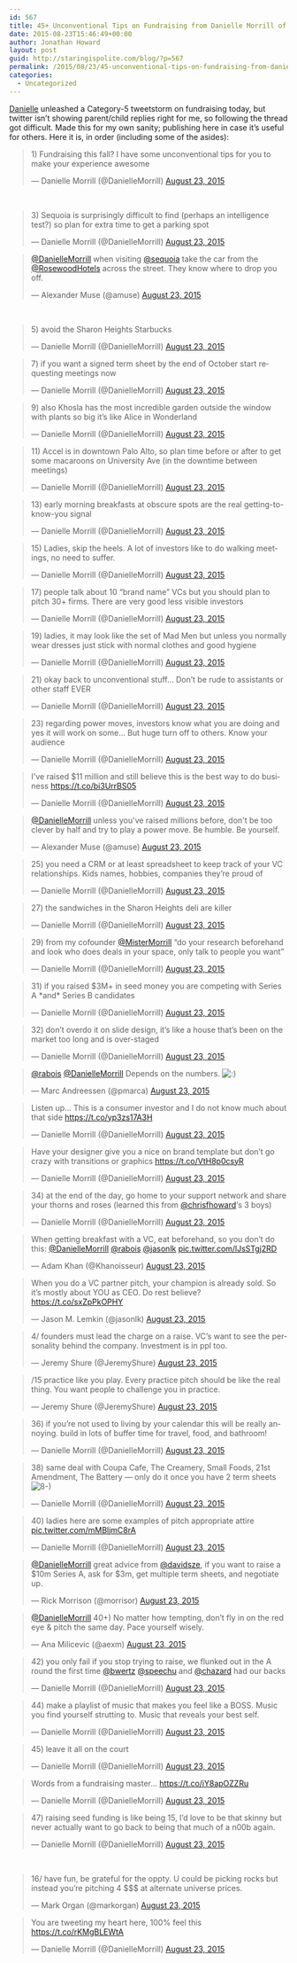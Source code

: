 ```yaml
---
id: 567
title: 45+ Unconventional Tips on Fundraising from Danielle Morrill of Mattermark
date: 2015-08-23T15:46:49+00:00
author: Jonathan Howard
layout: post
guid: http://staringispolite.com/blog/?p=567
permalink: /2015/08/23/45-unconventional-tips-on-fundraising-from-danielle-morrill-of-mattermark/
categories:
  - Uncategorized
---
```

<a href="https://twitter.com/DanielleMorrill" target="_blank">Danielle</a> unleashed a Category-5 tweetstorm on fundraising today, but twitter isn&#8217;t showing parent/child replies right for me, so following the thread got difficult. Made this for my own sanity; publishing here in case it&#8217;s useful for others. Here it is, in order (including some of the asides):

<blockquote class="twitter-tweet" lang="en">
  <p lang="en" dir="ltr">
    1) Fundraising this fall? I have some unconventional tips for you to make your experience awesome
  </p>
  
  <p>
    — Danielle Morrill (@DanielleMorrill) <a href="https://twitter.com/DanielleMorrill/status/635516561139216388">August 23, 2015</a>
  </p>
</blockquote>

&nbsp;

<blockquote class="twitter-tweet" lang="en">
  <p>
    3) Sequoia is surprisingly difficult to find (perhaps an intelligence test?) so plan for extra time to get a parking spot
  </p>
  
  <p>
    — Danielle Morrill (@DanielleMorrill) <a href="https://twitter.com/DanielleMorrill/status/635517038010593280">August 23, 2015</a>
  </p>
</blockquote>

<blockquote class="twitter-tweet" data-conversation="none" lang="en">
  <p lang="en" dir="ltr">
    <a href="https://twitter.com/DanielleMorrill">@DanielleMorrill</a> when visiting <a href="https://twitter.com/sequoia">@sequoia</a> take the car from the <a href="https://twitter.com/RosewoodHotels">@RosewoodHotels</a> across the street. They know where to drop you off.
  </p>
  
  <p>
    &mdash; Alexander Muse (@amuse) <a href="https://twitter.com/amuse/status/635588192348020736">August 23, 2015</a>
  </p>
</blockquote>

&nbsp;

<blockquote class="twitter-tweet" lang="en">
  <p lang="en" dir="ltr">
    5) avoid the Sharon Heights Starbucks
  </p>
  
  <p>
    — Danielle Morrill (@DanielleMorrill) <a href="https://twitter.com/DanielleMorrill/status/635517542115622912">August 23, 2015</a>
  </p>
</blockquote>


  
<!--more-->

<blockquote class="twitter-tweet" lang="en">
  <p lang="en" dir="ltr">
    7) if you want a signed term sheet by the end of October start requesting meetings now
  </p>
  
  <p>
    — Danielle Morrill (@DanielleMorrill) <a href="https://twitter.com/DanielleMorrill/status/635518134414274560">August 23, 2015</a>
  </p>
</blockquote>

<blockquote class="twitter-tweet" lang="en">
  <p lang="en" dir="ltr">
    9) also Khosla has the most incredible garden outside the window with plants so big it&#8217;s like Alice in Wonderland
  </p>
  
  <p>
    — Danielle Morrill (@DanielleMorrill) <a href="https://twitter.com/DanielleMorrill/status/635518728373841920">August 23, 2015</a>
  </p>
</blockquote>

<blockquote class="twitter-tweet" lang="en">
  <p lang="en" dir="ltr">
    11) Accel is in downtown Palo Alto, so plan time before or after to get some macaroons on University Ave (in the downtime between meetings)
  </p>
  
  <p>
    — Danielle Morrill (@DanielleMorrill) <a href="https://twitter.com/DanielleMorrill/status/635520033892888576">August 23, 2015</a>
  </p>
</blockquote>

<blockquote class="twitter-tweet" lang="en">
  <p lang="en" dir="ltr">
    13) early morning breakfasts at obscure spots are the real getting-to-know-you signal
  </p>
  
  <p>
    — Danielle Morrill (@DanielleMorrill) <a href="https://twitter.com/DanielleMorrill/status/635520543375036418">August 23, 2015</a>
  </p>
</blockquote>

<blockquote class="twitter-tweet" lang="en">
  <p lang="en" dir="ltr">
    15) Ladies, skip the heels. A lot of investors like to do walking meetings, no need to suffer.
  </p>
  
  <p>
    — Danielle Morrill (@DanielleMorrill) <a href="https://twitter.com/DanielleMorrill/status/635521530424766464">August 23, 2015</a>
  </p>
</blockquote>

<blockquote class="twitter-tweet" lang="en">
  <p lang="en" dir="ltr">
    17) people talk about 10 &#8220;brand name&#8221; VCs but you should plan to pitch 30+ firms. There are very good less visible investors
  </p>
  
  <p>
    — Danielle Morrill (@DanielleMorrill) <a href="https://twitter.com/DanielleMorrill/status/635522422448369664">August 23, 2015</a>
  </p>
</blockquote>

<blockquote class="twitter-tweet" lang="en">
  <p lang="en" dir="ltr">
    19) ladies, it may look like the set of Mad Men but unless you normally wear dresses just stick with normal clothes and good hygiene
  </p>
  
  <p>
    — Danielle Morrill (@DanielleMorrill) <a href="https://twitter.com/DanielleMorrill/status/635523595649740800">August 23, 2015</a>
  </p>
</blockquote>

<blockquote class="twitter-tweet" lang="en">
  <p lang="en" dir="ltr">
    21) okay back to unconventional stuff&#8230; Don&#8217;t be rude to assistants or other staff EVER
  </p>
  
  <p>
    — Danielle Morrill (@DanielleMorrill) <a href="https://twitter.com/DanielleMorrill/status/635526147053219844">August 23, 2015</a>
  </p>
</blockquote>

<blockquote class="twitter-tweet" lang="en">
  <p lang="en" dir="ltr">
    23) regarding power moves, investors know what you are doing and yes it will work on some&#8230; But huge turn off to others. Know your audience
  </p>
  
  <p>
    — Danielle Morrill (@DanielleMorrill) <a href="https://twitter.com/DanielleMorrill/status/635526468693544960">August 23, 2015</a>
  </p>
</blockquote>

<blockquote class="twitter-tweet" lang="en">
  <p lang="en" dir="ltr">
    I've raised $11 million and still believe this is the best way to do business <a href="https://t.co/bi3UrrBS05">https://t.co/bi3UrrBS05</a>
  </p>
  
  <p>
    &mdash; Danielle Morrill (@DanielleMorrill) <a href="https://twitter.com/DanielleMorrill/status/635595227579809792">August 23, 2015</a>
  </p>
</blockquote>

<blockquote class="twitter-tweet" lang="en">
  <p lang="en" dir="ltr">
    <a href="https://twitter.com/DanielleMorrill">@DanielleMorrill</a> unless you've raised millions before, don't be too clever by half and try to play a power move. Be humble. Be yourself.
  </p>
  
  <p>
    &mdash; Alexander Muse (@amuse) <a href="https://twitter.com/amuse/status/635593898023362560">August 23, 2015</a>
  </p>
</blockquote>

<blockquote class="twitter-tweet" lang="en">
  <p lang="en" dir="ltr">
    25) you need a CRM or at least spreadsheet to keep track of your VC relationships. Kids names, hobbies, companies they&#8217;re proud of
  </p>
  
  <p>
    — Danielle Morrill (@DanielleMorrill) <a href="https://twitter.com/DanielleMorrill/status/635528979231801344">August 23, 2015</a>
  </p>
</blockquote>

<blockquote class="twitter-tweet" lang="en">
  <p lang="en" dir="ltr">
    27) the sandwiches in the Sharon Heights deli are killer
  </p>
  
  <p>
    — Danielle Morrill (@DanielleMorrill) <a href="https://twitter.com/DanielleMorrill/status/635530888911020032">August 23, 2015</a>
  </p>
</blockquote>

<blockquote class="twitter-tweet" lang="en">
  <p lang="en" dir="ltr">
    29) from my cofounder <a href="https://twitter.com/MisterMorrill">@MisterMorrill</a> &#8220;do your research beforehand and look who does deals in your space, only talk to people you want&#8221;
  </p>
  
  <p>
    — Danielle Morrill (@DanielleMorrill) <a href="https://twitter.com/DanielleMorrill/status/635533244499292160">August 23, 2015</a>
  </p>
</blockquote>

<blockquote class="twitter-tweet" lang="en">
  <p lang="en" dir="ltr">
    31) if you raised $3M+ in seed money you are competing with Series A *and* Series B candidates
  </p>
  
  <p>
    — Danielle Morrill (@DanielleMorrill) <a href="https://twitter.com/DanielleMorrill/status/635534307621122048">August 23, 2015</a>
  </p>
</blockquote>

<blockquote class="twitter-tweet" lang="en" data-conversation="none">
  <p lang="en" dir="ltr">
    32) don&#8217;t overdo it on slide design, it&#8217;s like a house that&#8217;s been on the market too long and is over-staged
  </p>
  
  <p>
    — Danielle Morrill (@DanielleMorrill) <a href="https://twitter.com/DanielleMorrill/status/635534590573019136">August 23, 2015</a>
  </p>
</blockquote>

<blockquote class="twitter-tweet" lang="en">
  <p lang="en" dir="ltr">
    <a href="https://twitter.com/rabois">@rabois</a> <a href="https://twitter.com/DanielleMorrill">@DanielleMorrill</a> Depends on the numbers. <img src='http://staringispolite.com/blog/wp-includes/images/smilies/icon_smile.gif' alt=':)' class='wp-smiley' />
  </p>
  
  <p>
    — Marc Andreessen (@pmarca) <a href="https://twitter.com/pmarca/status/635563747633860612">August 23, 2015</a>
  </p>
</blockquote>

<blockquote class="twitter-tweet" lang="en">
  <p lang="en" dir="ltr">
    Listen up&#8230; This is a consumer investor and I do not know much about that side <a href="https://t.co/yp3zs17A3H">https://t.co/yp3zs17A3H</a>
  </p>
  
  <p>
    — Danielle Morrill (@DanielleMorrill) <a href="https://twitter.com/DanielleMorrill/status/635535476200378368">August 23, 2015</a>
  </p>
</blockquote>

<blockquote class="twitter-tweet" lang="en">
  <p lang="en" dir="ltr">
    Have your designer give you a nice on brand template but don&#8217;t go crazy with transitions or graphics <a href="https://t.co/VtH8p0csyR">https://t.co/VtH8p0csyR</a>
  </p>
  
  <p>
    — Danielle Morrill (@DanielleMorrill) <a href="https://twitter.com/DanielleMorrill/status/635535654311432192">August 23, 2015</a>
  </p>
</blockquote>

<blockquote class="twitter-tweet" lang="en">
  <p lang="en" dir="ltr">
    34) at the end of the day, go home to your support network and share your thorns and roses (learned this from <a href="https://twitter.com/chrisfhoward">@chrisfhoward</a>&#8216;s 3 boys)
  </p>
  
  <p>
    — Danielle Morrill (@DanielleMorrill) <a href="https://twitter.com/DanielleMorrill/status/635538808935596032">August 23, 2015</a>
  </p>
</blockquote>

<blockquote class="twitter-tweet" lang="en" data-conversation="none">
  <p lang="en" dir="ltr">
    When getting breakfast with a VC, eat beforehand, so you don&#8217;t do this: <a href="https://twitter.com/DanielleMorrill">@DanielleMorrill</a> <a href="https://twitter.com/rabois">@rabois</a> <a href="https://twitter.com/jasonlk">@jasonlk</a> <a href="http://t.co/lJsSTgj2RD">pic.twitter.com/lJsSTgj2RD</a>
  </p>
  
  <p>
    — Adam Khan (@Khanoisseur) <a href="https://twitter.com/Khanoisseur/status/635537459162558464">August 23, 2015</a>
  </p>
</blockquote>

<blockquote class="twitter-tweet" lang="en">
  <p lang="en" dir="ltr">
    When you do a VC partner pitch, your champion is already sold. So it&#8217;s mostly about YOU as CEO. Do rest believe? <a href="https://t.co/sxZpPkOPHY">https://t.co/sxZpPkOPHY</a>
  </p>
  
  <p>
    — Jason M. Lemkin (@jasonlk) <a href="https://twitter.com/jasonlk/status/635538550432378880">August 23, 2015</a>
  </p>
</blockquote>

<blockquote class="twitter-tweet" lang="en">
  <p lang="en" dir="ltr">
    4/ founders must lead the charge on a raise. VC&#8217;s want to see the personality behind the company. Investment is in ppl too.
  </p>
  
  <p>
    — Jeremy Shure (@JeremyShure) <a href="https://twitter.com/JeremyShure/status/635539075357933568">August 23, 2015</a>
  </p>
</blockquote>

<blockquote class="twitter-tweet" lang="en" data-conversation="none">
  <p lang="en" dir="ltr">
    /15 practice like you play. Every practice pitch should be like the real thing. You want people to challenge you in practice.
  </p>
  
  <p>
    — Jeremy Shure (@JeremyShure) <a href="https://twitter.com/JeremyShure/status/635541623565365248">August 23, 2015</a>
  </p>
</blockquote>

<blockquote class="twitter-tweet" lang="en">
  <p lang="en" dir="ltr">
    36) if you&#8217;re not used to living by your calendar this will be really annoying. build in lots of buffer time for travel, food, and bathroom!
  </p>
  
  <p>
    — Danielle Morrill (@DanielleMorrill) <a href="https://twitter.com/DanielleMorrill/status/635541363786973184">August 23, 2015</a>
  </p>
</blockquote>

<blockquote class="twitter-tweet" lang="en">
  <p lang="en" dir="ltr">
    38) same deal with Coupa Cafe, The Creamery, Small Foods, 21st Amendment, The Battery &#8212; only do it once you have 2 term sheets <img src='http://staringispolite.com/blog/wp-includes/images/smilies/icon_cool.gif' alt='8-)' class='wp-smiley' />
  </p>
  
  <p>
    — Danielle Morrill (@DanielleMorrill) <a href="https://twitter.com/DanielleMorrill/status/635542467740237824">August 23, 2015</a>
  </p>
</blockquote>

<blockquote class="twitter-tweet" lang="en">
  <p lang="en" dir="ltr">
    40) ladies here are some examples of pitch appropriate attire <a href="http://t.co/mMBljmC8rA">pic.twitter.com/mMBljmC8rA</a>
  </p>
  
  <p>
    — Danielle Morrill (@DanielleMorrill) <a href="https://twitter.com/DanielleMorrill/status/635554445946785792">August 23, 2015</a>
  </p>
</blockquote>

<blockquote class="twitter-tweet" lang="en">
  <p lang="en" dir="ltr">
    <a href="https://twitter.com/DanielleMorrill">@DanielleMorrill</a> great advice from <a href="https://twitter.com/davidsze">@davidsze</a>, if you want to raise a $10m Series A, ask for $3m, get multiple term sheets, and negotiate up.
  </p>
  
  <p>
    — Rick Morrison (@morrisor) <a href="https://twitter.com/morrisor/status/635552132674916352">August 23, 2015</a>
  </p>
</blockquote>

<blockquote class="twitter-tweet" lang="en" data-conversation="none">
  <p lang="en" dir="ltr">
    <a href="https://twitter.com/DanielleMorrill">@DanielleMorrill</a> 40+) No matter how tempting, don&#8217;t fly in on the red eye & pitch the same day. Pace yourself wisely.
  </p>
  
  <p>
    — Ana Milicevic (@aexm) <a href="https://twitter.com/aexm/status/635554684539957248">August 23, 2015</a>
  </p>
</blockquote>

<blockquote class="twitter-tweet" lang="en">
  <p lang="en" dir="ltr">
    42) you only fail if you stop trying to raise, we flunked out in the A round the first time <a href="https://twitter.com/bwertz">@bwertz</a> <a href="https://twitter.com/speechu">@speechu</a> and <a href="https://twitter.com/chazard">@chazard</a> had our backs
  </p>
  
  <p>
    — Danielle Morrill (@DanielleMorrill) <a href="https://twitter.com/DanielleMorrill/status/635561298906869765">August 23, 2015</a>
  </p>
</blockquote>

<blockquote class="twitter-tweet" lang="en">
  <p lang="en" dir="ltr">
    44) make a playlist of music that makes you feel like a BOSS. Music you find yourself strutting to. Music that reveals your best self.
  </p>
  
  <p>
    — Danielle Morrill (@DanielleMorrill) <a href="https://twitter.com/DanielleMorrill/status/635567410079100928">August 23, 2015</a>
  </p>
</blockquote>

<blockquote class="twitter-tweet" lang="en" data-conversation="none">
  <p lang="en" dir="ltr">
    45) leave it all on the court
  </p>
  
  <p>
    — Danielle Morrill (@DanielleMorrill) <a href="https://twitter.com/DanielleMorrill/status/635567470917476352">August 23, 2015</a>
  </p>
</blockquote>

<blockquote class="twitter-tweet" lang="en">
  <p lang="en" dir="ltr">
    Words from a fundraising master&#8230; <a href="https://t.co/iY8apOZZRu">https://t.co/iY8apOZZRu</a>
  </p>
  
  <p>
    — Danielle Morrill (@DanielleMorrill) <a href="https://twitter.com/DanielleMorrill/status/635568993542082560">August 23, 2015</a>
  </p>
</blockquote>

<blockquote class="twitter-tweet" lang="en">
  <p lang="en" dir="ltr">
    47) raising seed funding is like being 15, I&#8217;d love to be that skinny but never actually want to go back to being that much of a n00b again.
  </p>
  
  <p>
    — Danielle Morrill (@DanielleMorrill) <a href="https://twitter.com/DanielleMorrill/status/635586660999163904">August 23, 2015</a>
  </p>
</blockquote>

&nbsp;

<blockquote class="twitter-tweet" lang="en">
  <p lang="en" dir="ltr">
    16/ have fun, be grateful for the oppty. U could be picking rocks but instead you’re pitching 4 $$$ at alternate universe prices.
  </p>
  
  <p>
    &mdash; Mark Organ (@markorgan) <a href="https://twitter.com/markorgan/status/635584031426498560">August 23, 2015</a>
  </p>
</blockquote>

<blockquote class="twitter-tweet" lang="en">
  <p lang="en" dir="ltr">
    You are tweeting my heart here, 100% feel this <a href="https://t.co/rKMgBLEWtA">https://t.co/rKMgBLEWtA</a>
  </p>
  
  <p>
    &mdash; Danielle Morrill (@DanielleMorrill) <a href="https://twitter.com/DanielleMorrill/status/635592444067737600">August 23, 2015</a>
  </p>
</blockquote>